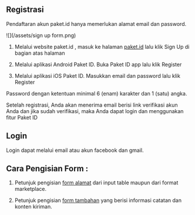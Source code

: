 ## Registrasi

Pendaftaran akun paket.id hanya memerlukan alamat email dan password.

![](/assets/sign up form.png)

1. Melalui website paket.id , masuk ke halaman [paket.id](https://paket.id) lalu klik Sign Up di bagian atas halaman

2. Melalui aplikasi Android Paket ID. Buka Paket ID app lalu klik Register

3. Melalui aplikasi iOS Paket ID. Masukkan email dan password lalu klik Register


Password dengan ketentuan minimal 6 \(enam\) karakter dan 1 \(satu\) angka.

Setelah registrasi, Anda akan menerima email berisi link verifikasi akun Anda dan jika sudah verifikasi, maka Anda dapat login dan menggunakan fitur Paket ID

## Login

Login dapat melalui email atau akun facebook dan gmail.

## Cara Pengisian Form :

1. Petunjuk pengisian [form alamat](form-alamat.md) dari input table maupun dari format marketplace.

2. Petunjuk pengisian [form tambahan](penjelasan-input.md) yang berisi informasi catatan dan konten kiriman.





